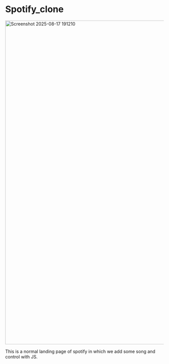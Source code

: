 # Spotify_clone

<img width="1902" height="1029" alt="Screenshot 2025-08-17 191210" src="https://github.com/user-attachments/assets/5d277597-8eda-4cd3-bc01-7be85f036123" />


This is a normal landing page of spotify in which we add some song and control with JS.
